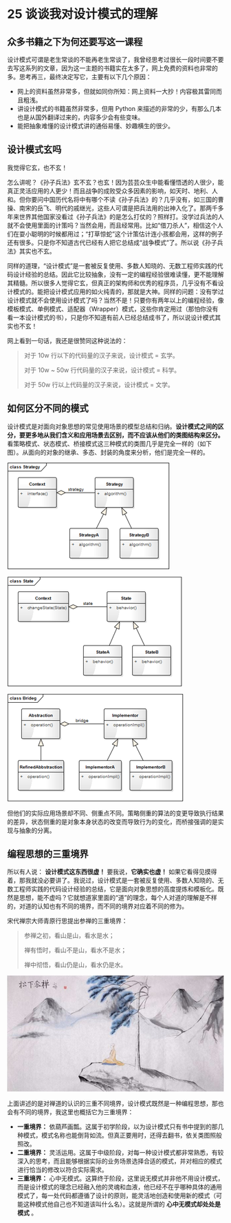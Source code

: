 # 25 谈谈我对设计模式的理解

## 众多书籍之下为何还要写这一课程

设计模式可谓是老生常谈的不能再老生常谈了，我曾经思考过很长一段时间要不要去写这系列的文章，因为这一主题的书籍实在太多了，网上免费的资料也非常的多。思考再三，最终决定写它，主要有以下几个原因：

- 网上的资料虽然非常多，但就如同你所知：网上资料一大抄！内容极其雷同而且粗浅。
- 讲设计模式的书籍虽然非常多，但用 Python 来描述的非常的少，有那么几本也是从国外翻译过来的，内容多少会有些变味。
- 能把抽象难懂的设计模式讲的通俗易懂、妙趣横生的很少。

## 设计模式玄吗

我觉得它玄，也不玄！

怎么讲呢？《孙子兵法》玄不玄？也玄！因为芸芸众生中能看懂悟透的人很少，能真正灵活应用的人更少！而且战争的成败受众多因素的影响，如天时、地利、人和。但你要问中国历代名将中有哪个不读《孙子兵法》的？几乎没有，如三国的曹操、南宋的岳飞、明代的戚继光，这些人可谓是把兵法用的出神入化了。那两千多年来世界其他国家没看过《孙子兵法》的是怎么打仗的？照样打。没学过兵法的人就不会使用里面的计策吗？当然会用，而且经常用。比如“借刀杀人”，相信这个人们在耍小聪明的时候都用过；“打草惊蛇”这个计策估计连小孩都会用，这样的例子还有很多。只是你不知道古代已经有人把它总结成“战争模式”了。所以说《孙子兵法》其实也不玄。

同样的道理，“设计模式”是一套被反复使用、多数人知晓的、无数工程师实践的代码设计经验的总结。因此它比较抽象，没有一定的编程经验很难读懂，更不能理解其精髓。所以很多人觉得它玄，但真正的架构师和优秀的程序员，几乎没有不看设计模式的。能把设计模式应用的如火纯青的，那就是大神。同样的问题：没有学过设计模式就不会使用设计模式了吗？当然不是！只要你有两年以上的编程经验，像模板模式、单例模式、适配器（Wrapper）模式，这些你肯定用过（那怕你没有看一本设计模式的书），只是你不知道有前人已经总结成书了，所以说设计模式其实也不玄！

网上看到一句话，我还是很赞同这种说法的：

> 对于 10w 行以下的代码量的汉子来说，设计模式 = 玄学。
>
> 对于 10w ~ 50w 行代码量的汉子来说，设计模式 = 科学。
>
> 对于 50w 行以上代码量的汉子来说，设计模式 = 文学。

## 如何区分不同的模式

设计模式是对面向对象思想的常见使用场景的模型总结和归纳。**设计模式之间的区分，要更多地从我们含义和应用场景去区别，而不应该从他们的类图结构来区分。** 看策略模式、状态模式、桥接模式这三种模式的类图几乎是完全一样的（如下图）。从面向的对象的继承、多态、封装的角度来分析，他们是完全一样的。

![enter image description here](assets/9176a840-9ba2-11e8-870d-e9db50847c4e.jpg)

![enter image description here](assets/9e5fb600-9ba2-11e8-870d-e9db50847c4e.jpg)

![enter image description here](assets/aa6c6d80-9ba2-11e8-9a44-4972dd48e97e.jpg)

但他们的实际应用场景却不同、侧重点不同。策略侧重的算法的变更导致执行结果的差异，状态侧重的是对象本身状态的改变而导致行为的变化，而桥接强调的是实现与抽象的分离。

## 编程思想的三重境界

所以有人说： **设计模式这东西很虚！** 要我说，**它确实也虚！** 如果它看得见摸得着，那我就没必要讲了。我说过，设计模式是一套被反复使用、多数人知晓的、无数工程师实践的代码设计经验的总结，它是面向对象思想的高度提炼和模板化。既然是思想，能不虚吗？它就想道家里面的“道”的理念，每个人对道的理解是不样的，对道的认知也有不同的境界，而不同的境界对应着不同的修为。

宋代禅宗大师青原行思提出参禅的三重境界：

> 参禅之初，看山是山，看水是水；
>
> 禅有悟时，看山不是山，看水不是水；
>
> 禅中彻悟，看山仍是山，看水仍是水。

![enter image description here](assets/b6e37f90-9ba2-11e8-9a44-4972dd48e97e.jpg)

上面讲述的是对禅道的认识的三重不同境界，设计模式既然是一种编程思想，那也会有不同的境界，我这里也概括它为三重境界：

- **一重境界：** 依葫芦画瓢。这属于初学阶段，以为设计模式只有书中提到的那几种模式，模式名称也能倒背如流。但真正要用时，还得去翻书，依关类图照般照改。
- **二重境界：** 灵活运用。这属于中级阶段，对每一种设计模式都非常熟悉，有较深入的思考，而且能够根据实际的业务场景选择合适的模式，并对相应的模式进行恰当的修改以符合实际需求。
- **三重境界：** 心中无模式。这算终于阶段，这里说无模式并非他不用设计模式，而是设计模式的理念已经融入他的灵魂和血液，他已经不在乎哪种具体的通用模式了，每一处代码都遵循了设计的原则，能灵活地创造和使用新的模式（可能这种模式他自己也不知道该叫什么名）。这就是所谓的 **心中无模式却处处是模式** 。
